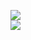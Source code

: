 <a href="https://hits.seeyoufarm.com"><img src="https://hits.seeyoufarm.com/api/count/incr/badge.svg?url=https%3A%2F%2Fgithub.com%2Fnikitawable%2Fhit-counter&count_bg=%23239ECE&title_bg=%23555555&icon=&icon_color=%23E7E7E7&title=HITS&edge_flat=false"/></a>
<br />
<img src='https://github-readme-stats.vercel.app/api?username=nikitawable&show_icons=true&theme=tokyonight'/>
